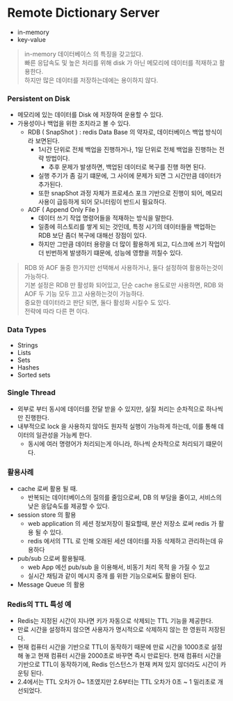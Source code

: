 # Remote Dictionary Server
- in-memory
- key-value

> in-memory 데이터베이스 의 특징을 갖고있다. <br/>
> 빠른 응답속도 및 높은 처리를 위해 disk 가 아닌 메모리에 데이터를 적재하고 활용한다. <br/>
> 하지만 많은 데이터를 저장하는데에는 용이하지 않다. <br/>

### Persistent on Disk
- 메모리에 있는 데이터를 Disk 에 저장하여 운용할 수 있다.
- 가용성이나 백업을 위한 조치라고 볼 수 있다.
  - RDB ( SnapShot ) : redis Data Base 의 약자로, 데이터베이스 백업 방식이라 보면된다. 
    - 1시간 단위로 전체 백업을 진행하거나, 1일 단위로 전체 백업을 진행하는 전략 방법이다.
      - 추후 문제가 발생하면, 백업된 데이터로 복구를 진행 하면 된다.
    - 실행 주기가 좀 길기 떄문에, 그 사이에 문제가 되면 그 시간만큼 데이터가 추가된다.
    - 또한 snapShot 과정 자체가 프로세스 포크 기반으로 진행이 되어, 메모리 사용이 급등하게 되어 모니터링이 반드시 필요하다.
  - AOF ( Append Only File )
    - 데이터 쓰기 작업 명령어들을 적재하는 방식을 말한다.
    - 일종에 히스토리를 쌓게 되는 것인데, 특정 시기의 데이터들을 백업하는 RDB 보단 좀더 복구에 대해선 장점이 있다.
    - 하지만 그만큼 데이터 용량을 더 많이 활용하게 되고, 디스크에 쓰기 작업이 더 빈번하게 발생하기 떄문에, 성능에 영향을 끼칠수 있다.

> RDB 와 AOF 둘중 한가지만 선택해서 사용하거나, 둘다 설정하여 활용하는것이 가능하다. <br/>
> 기본 설정은 RDB 만 활성화 되어있고, 단순 cache 용도로만 사용하면, RDB 와 AOF 두 기능 모두 끄고 사용하는것이 가능하다. <br/>
> 중요한 데이터라고 판단 되면, 둘다 활성화 시킬수 도 있다. <br/>
> 전략에 따라 다른 편 이다.

### Data Types 
- Strings
- Lists
- Sets
- Hashes
- Sorted sets

### Single Thread
- 외부로 부터 동시에 데이터를 전달 받을 수 있지만, 실질 처리는 순차적으로 하나씩만 진행한다.
- 내부적으로 lock 을 사용하지 않아도 원자적 실행이 가능하게 하는데, 이를 통해 데이터의 일관성을 가능케 한다.
  - 동시에 여러 명령어가 처리되는게 아니라, 하나씩 순차적으로 처리되기 떄문이다.

### 활용사례
- cache 로써 활용 될 때.
  - 반복되는 데이터베이스의 질의를 줄임으로써, DB 의 부담을 줄이고, 서비스의 낮은 응답속도를 제공할 수 있다.
- session store 의 활용
  - web application 의 세션 정보저장이 필요할때, 분산 저장소 로써 redis 가 활용 될 수 있다.
  - redis 에서의 TTL 로 인해 오래된 세션 데이터를 자동 삭제하고 관리하는데 유용하다
- pub/sub 으로써 활용될때.
  - web App 에선 pub/sub 을 이용해서, 비동기 처리 목적 을 가질 수 있고
  - 실시간 채팅과 같이 메시지 중개 를 위한 기능으로써도 활용이 된다.
- Message Queue 의 활용



### Redis의 TTL 특성 예
- Redis는 지정된 시간이 지나면 키가 자동으로 삭제되는 TTL 기능을 제공한다.
- 만료 시간을 설정하지 않으면 사용자가 명시적으로 삭제하지 않는 한 영원히 저장된다.
- 현재 컴퓨터 시간을 기반으로 TTL이 동작하기 때문에 만료 시간을 1000초로 설정해 놓고 현재 컴퓨터 시간을 2000초로 바꾸면 즉시 만료된다. 현재 컴퓨터 시간을 기반으로 TTL이 동작하기에, Redis 인스턴스가 현재 켜져 있지 않더라도 시간이 카운팅 된다.
- 2.4에서는 TTL 오차가 0~ 1초였지만 2.6부터는 TTL 오차가 0초 ~ 1 밀리초로 개선되었다.